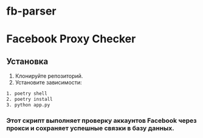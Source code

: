 # fb-parser

# Facebook Proxy Checker

## Установка

1. Клонируйте репозиторий.
2. Установите зависимости:

```bash
1. poetry shell
2. poetry install
3. python app.py

```

### Этот скрипт выполняет проверку аккаунтов Facebook через прокси и сохраняет успешные связки в базу данных.
